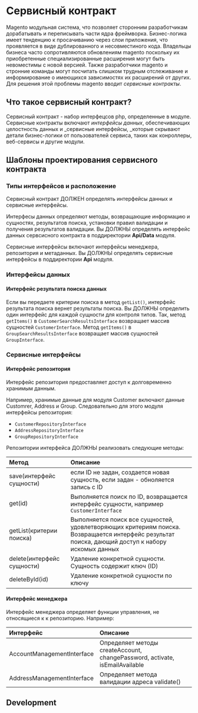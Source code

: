 # Сервисный контракт

Magento модульная система, что позволяет сторонним разработчикам дорабатывать и переписывать части ядра фреймворка. Бизнес-логика имеет тенденцию к просачиванию через слои приложения, что проявляется в виде дублированного и несовместиного кода. Владельцы бизнеса часто сопротивляются обновлениям magento поскольку их приобретенные специализированные расширения могут быть невоместимы с новой версией. Также разработчики magento и стронние команды могут посчитать слишком трудным отслеживание и информирование о имеющихся зависимостях их расширений от других. Для решения этой проблемы magento вводит _сервисные контракты_.

## Что такое сервисный контракт?

Сервисный контракт - набор интерфецсов php, определенные в модуле. Сервисные контракты включают _интерфейсы данных_, обеспечивающих целостность данных и _сервисные интерфейсы, _которые скрывают детали бизнес-логики от пользователей сервиса, таких как конроллеры, веб-сервисы и другие модули.

## Шаблоны проектирования сервисного контракта

### Типы интерфейсов и расположение

Сервисный контракт ДОЛЖЕН определять интерфейсы данных и сервисные интерфейсы.

Интерфесы данных определяют методы, возвращающие информацию и сущностях, результатов поиска, установки правил валидации и получения результатов валидации. Вы ДОЛЖНЫ определять интерфейс данных сервсисного контракта в поддиректории **Api/Data** модуля.

Сервисные интерфейсы включают интерфейсы менеджера, репозитория и метаданных. Вы ДОЛЖНЫ определять сервисные интерфейсы в поддиректории **Api** модуля.

### Интерфейсы данных

#### Интерфейс результата поиска данных

Если вы передаете критерии поиска в метод `getList()`, интерфейс результата поиска вернет результаты поиска. Вы ДОЛЖНЫ определить один интерфейс для каждой сущности для контроля типов. Так, метод `getItems()` в `CustomerSearchResultsInterface` возвращает массив сущностей `CustomerInterface`. Метод `getItems()` в `GroupSearchResultsInterface` возвращает массив сущностей `GroupInterface`.

### Сервисные интерфейсы

#### Интерфейс репозитория

Интерфейс репозитория предоставляет доступ к долговременно хранимым данным.

Например, хранимые данные для модуля Customer включают данные Customrer, Address и Group. Следовательно для этого модуля интерфейсы репозитория:

* `CustomerRepositoryInterface`
* `AddressRepositoryInterface`
* `GroupRepositoryInterface`

Репозитории интерфейса ДОЛЖНЫ реализовать следующие методы:

| Метод | Описание |
| :--- | :--- |
| save\(интерфейс сущности\) | если ID не задан, создается новая сущность, если задан - обноляется запись с  ID |
| get\(id\) | Выполняется поиск по ID, возвращается интерфейс сущности, например `CustomerInterface` |
| getList\(критерии поиска\) | Выполняется поиск все сущностей, удовлетворяющих критериям поиска. Возвращается интерфейс результат поиска, дающий доступ к набору искомых данных |
| delete\(интерфейс сущности\) | Удаление конкретной сущности. Сущность содержит ключ \(ID\) |
| deleteById\(id\) | Удаление конкретной сущности по ключу |

#### Интерфейс менеджера

Интерфейс менеджера определяет функции управления, не относящиеся к к репозиторию. Например:

| Интерфейс | Описание |
| :--- | :--- |
| AccountManagementInterface | Определяет методы createAccount, changePassword, activate, isEmailAvailable |
| AddressManagementInterface | Определяет метода валидации адреса validate\(\) |

## Development



